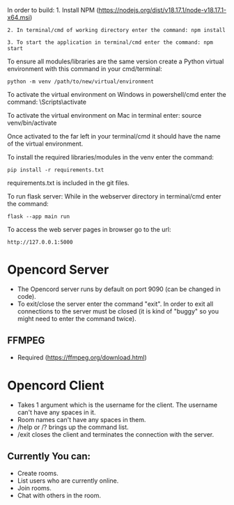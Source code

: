 In order to build: 
    1. Install NPM (https://nodejs.org/dist/v18.17.1/node-v18.17.1-x64.msi)

    2. In terminal/cmd of working directory enter the command: npm install 

    3. To start the application in terminal/cmd enter the command: npm start


To ensure all modules/libraries are the same version create a Python virtual environment with this command in your cmd/terminal: 

    python -m venv /path/to/new/virtual/environment


To activate the virtual environment on Windows in powershell/cmd enter the command: 
    <venv>\Scripts\activate

To activate the virtual environment on Mac in terminal enter: 
    source venv/bin/activate

Once activated to the far left in your terminal/cmd it should have the name of the virtual environment. 

To install the required libraries/modules in the venv enter the command: 

    pip install -r requirements.txt 


requirements.txt is included in the git files. 


To run flask server:
    While in the webserver directory in terminal/cmd enter the command:

    flask --app main run

To access the web server pages in browser go to the url: 

    http://127.0.0.1:5000



# Opencord Server 

- The Opencord server runs by default on port 9090 (can be changed in code). 
- To exit/close the server enter the command "exit". In order to exit all connections to the server must be closed (it is kind of "buggy" so you might need to enter the command twice).  
 
## FFMPEG
- Required (https://ffmpeg.org/download.html)


# Opencord Client
- Takes 1 argument which is the username for the client. The username can't have any spaces in it. 
- Room names can't have any spaces in them. 
- /help or /? brings up the command list. 
- /exit closes the client and terminates the connection with the server. 

## Currently You can: 
- Create rooms.
- List users who are currently online. 
- Join rooms.
- Chat with others in the room. 


